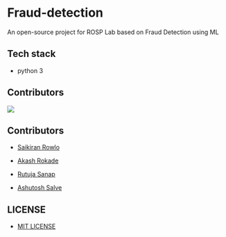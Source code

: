 # Fraud-detection


An open-source project for ROSP Lab based on Fraud Detection using ML

## Tech stack 
- python 3


## Contributors

<a href="https://github.com/Saikiranrowlo/
Fraud-detection/graphs/contributors">
  <img src="https://contrib.rocks/image?repo=Saikiranrowlo/Fraud-detection" />
</a>

## Contributors

- [ Saikiran Rowlo](https://github.com/Saikiranrowlo)

- [Akash Rokade](https://github.com/akashrokade1432)

- [Rutuja Sanap](https://github.com/rutujasanap)

- [Ashutosh Salve](https://github.com/ashutosh2908)


## LICENSE

- [MIT LICENSE](https://github.com/Saikiranrowlo/Fraud-detection/blob/main/LICENSE)
